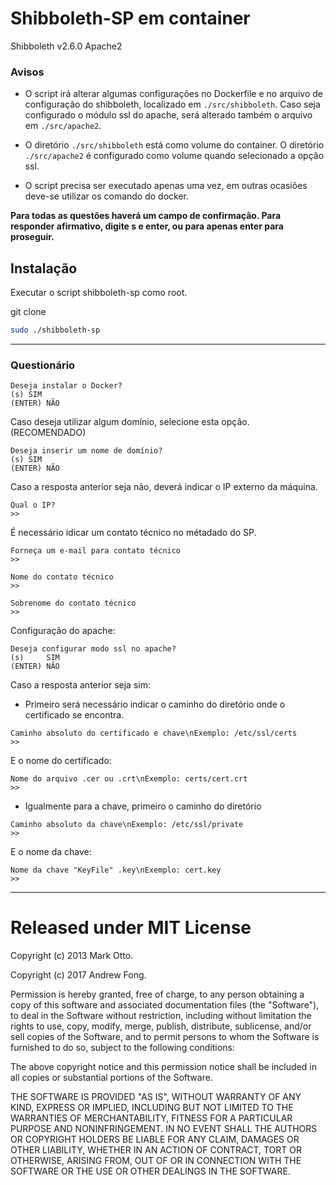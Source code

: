 # Shibboleth-SP em container
Shibboleth v2.6.0
Apache2


### Avisos

* O script irá alterar algumas configurações no Dockerfile e no arquivo de configuração do shibboleth, localizado em ```./src/shibboleth```. Caso seja configurado o módulo ssl do apache, será alterado também o arquivo em ```./src/apache2```.

* O diretório ```./src/shibboleth``` está como volume do container. O diretório ```./src/apache2``` é configurado como volume quando selecionado a opção ssl.

* O script precisa ser executado apenas uma vez, em outras ocasiões deve-se utilizar os comando do docker.

**Para todas as questões haverá um campo de confirmação. Para responder afirmativo, digite s e enter, ou para apenas enter para proseguir.**

## Instalação

Executar o script shibboleth-sp como root.

git clone 

```Bash
sudo ./shibboleth-sp

```

---
### Questionário

```
Deseja instalar o Docker?
(s)	SIM
(ENTER)	NÃO

```

Caso deseja utilizar algum domínio, selecione esta opção. (RECOMENDADO)
```
Deseja inserir um nome de domínio?
(s)	SIM
(ENTER)	NÃO

```

Caso a resposta anterior seja não, deverá indicar o IP externo da máquina.

```
Qual o IP?
>> 

```

É necessário idicar um contato técnico no métadado do SP.

```
Forneça um e-mail para contato técnico
>> 
```

```
Nome do contato técnico
>> 
```

```
Sobrenome do contato técnico
>> 
```

Configuração do apache:
```
Deseja configurar modo ssl no apache?
(s)     SIM
(ENTER) NÃO
```

Caso a resposta anterior seja sim:

* Primeiro será necessário indicar o caminho do diretório onde o certificado se encontra.

```
Caminho absoluto do certificado e chave\nExemplo: /etc/ssl/certs
>>

```

E o nome do certificado:

```
Nome do arquivo .cer ou .crt\nExemplo: certs/cert.crt
>> 

```

* Igualmente para a chave, primeiro o caminho do diretório

```
Caminho absoluto da chave\nExemplo: /etc/ssl/private
>> 

```

E o nome da chave:

```
Nome da chave "KeyFile" .key\nExemplo: cert.key
>>

```


---



# Released under MIT License

Copyright (c) 2013 Mark Otto.

Copyright (c) 2017 Andrew Fong.

Permission is hereby granted, free of charge, to any person obtaining a copy of this software and associated documentation files (the "Software"), to deal in the Software without restriction, including without limitation the rights to use, copy, modify, merge, publish, distribute, sublicense, and/or sell copies of the Software, and to permit persons to whom the Software is furnished to do so, subject to the following conditions:

The above copyright notice and this permission notice shall be included in all copies or substantial portions of the Software.

THE SOFTWARE IS PROVIDED "AS IS", WITHOUT WARRANTY OF ANY KIND, EXPRESS OR IMPLIED, INCLUDING BUT NOT LIMITED TO THE WARRANTIES OF MERCHANTABILITY, FITNESS FOR A PARTICULAR PURPOSE AND NONINFRINGEMENT. IN NO EVENT SHALL THE AUTHORS OR COPYRIGHT HOLDERS BE LIABLE FOR ANY CLAIM, DAMAGES OR OTHER LIABILITY, WHETHER IN AN ACTION OF CONTRACT, TORT OR OTHERWISE, ARISING FROM, OUT OF OR IN CONNECTION WITH THE SOFTWARE OR THE USE OR OTHER DEALINGS IN THE SOFTWARE.


